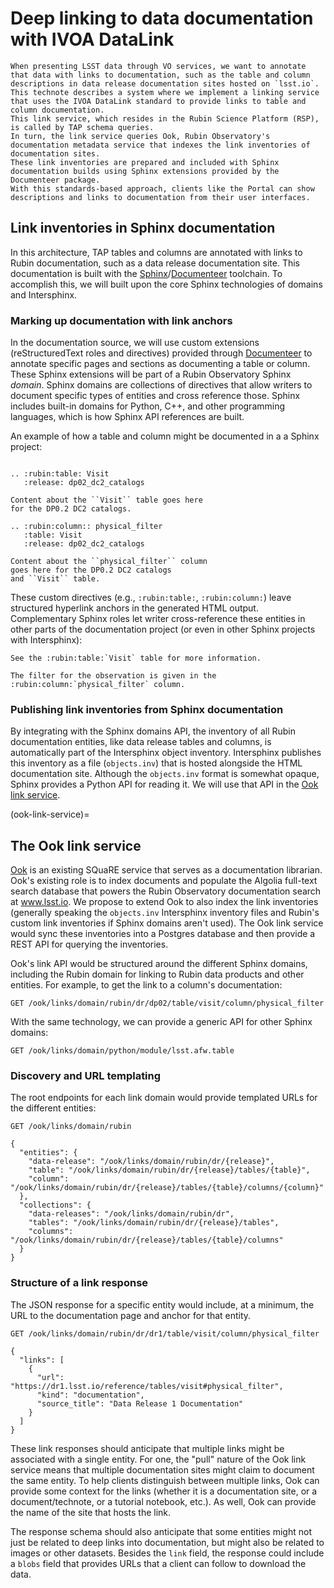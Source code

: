 # Deep linking to data documentation with IVOA DataLink

```{abstract}
When presenting LSST data through VO services, we want to annotate that data with links to documentation, such as the table and column descriptions in data release documentation sites hosted on `lsst.io`.
This technote describes a system where we implement a linking service that uses the IVOA DataLink standard to provide links to table and column documentation.
This link service, which resides in the Rubin Science Platform (RSP), is called by TAP schema queries.
In turn, the link service queries Ook, Rubin Observatory's documentation metadata service that indexes the link inventories of documentation sites.
These link inventories are prepared and included with Sphinx documentation builds using Sphinx extensions provided by the Documenteer package.
With this standards-based approach, clients like the Portal can show descriptions and links to documentation from their user interfaces.
```

## Link inventories in Sphinx documentation

In this architecture, TAP tables and columns are annotated with links to Rubin documentation, such as a data release documentation site.
This documentation is built with the [Sphinx][Sphinx]/[Documenteer][Documenteer] toolchain.
To accomplish this, we will built upon the core Sphinx technologies of domains and Intersphinx.

### Marking up documentation with link anchors

In the documentation source, we will use custom extensions (reStructuredText roles and directives) provided through [Documenteer][Documenteer] to annotate specific pages and sections as documenting a table or column.
These Sphinx extensions will be part of a Rubin Observatory Sphinx *domain*.
Sphinx domains are collections of directives that allow writers to document specific types of entities and cross reference those.
Sphinx includes built-in domains for Python, C++, and other programming languages, which is how Sphinx API references are built.

An example of how a table and column might be documented in a a Sphinx project:

```{code-block} rst

.. :rubin:table: Visit
   :release: dp02_dc2_catalogs

Content about the ``Visit`` table goes here
for the DP0.2 DC2 catalogs.

.. :rubin:column:: physical_filter
   :table: Visit
   :release: dp02_dc2_catalogs

Content about the ``physical_filter`` column
goes here for the DP0.2 DC2 catalogs
and ``Visit`` table.
```

These custom directives (e.g., `:rubin:table:`, `:rubin:column:`) leave structured hyperlink anchors in the generated HTML output.
Complementary Sphinx roles let writer cross-reference these entities in other parts of the documentation project (or even in other Sphinx projects with Intersphinx):

```{code-block} rst
See the :rubin:table:`Visit` table for more information.

The filter for the observation is given in the :rubin:column:`physical_filter` column.
```

### Publishing link inventories from Sphinx documentation

By integrating with the Sphinx domains API, the inventory of all Rubin documentation entities, like data release tables and columns, is automatically part of the Intersphinx object inventory.
Intersphinx publishes this inventory as a file (`objects.inv`) that is hosted alongside the HTML documentation site.
Although the `objects.inv` format is somewhat opaque, Sphinx provides a Python API for reading it.
We will use that API in the [Ook link service](#ook-link-service).

(ook-link-service)=
## The Ook link service

[Ook][Ook] is an existing SQuaRE service that serves as a documentation librarian.
Ook's existing role is to index documents and populate the Algolia full-text search database that powers the Rubin Observatory documentation search at www.lsst.io.
We propose to extend Ook to also index the link inventories (generally speaking the `objects.inv` Intersphinx inventory files and Rubin's custom link inventories if Sphinx domains aren't used).
The Ook link service would sync these inventories into a Postgres database and then provide a REST API for querying the inventories.

Ook's link API would be structured around the different Sphinx domains, including the Rubin domain for linking to Rubin data products and other entities.
For example, to get the link to a column's documentation:

```{code-block}
GET /ook/links/domain/rubin/dr/dp02/table/visit/column/physical_filter
```

With the same technology, we can provide a generic API for other Sphinx domains:

```{code-block}
GET /ook/links/domain/python/module/lsst.afw.table
```

### Discovery and URL templating

The root endpoints for each link domain would provide templated URLs for the different entities:

```{code-block}
GET /ook/links/domain/rubin
```

```{code-block} json
{
  "entities": {
    "data-release": "/ook/links/domain/rubin/dr/{release}",
    "table": "/ook/links/domain/rubin/dr/{release}/tables/{table}",
    "column": "/ook/links/domain/rubin/dr/{release}/tables/{table}/columns/{column}"
  },
  "collections": {
    "data-releases": "/ook/links/domain/rubin/dr",
    "tables": "/ook/links/domain/rubin/dr/{release}/tables",
    "columns": "/ook/links/domain/rubin/dr/{release}/tables/{table}/columns"
  }
}
```

### Structure of a link response

The JSON response for a specific entity would include, at a minimum, the URL to the documentation page and anchor for that entity.

```{code-block}
GET /ook/links/domain/rubin/dr/dr1/table/visit/column/physical_filter
```

```{code-block} json
{
  "links": [
    {
      "url": "https://dr1.lsst.io/reference/tables/visit#physical_filter",
      "kind": "documentation",
      "source_title": "Data Release 1 Documentation"
    }
  ]
}
```

These link responses should anticipate that multiple links might be associated with a single entity.
For one, the "pull" nature of the Ook link service means that multiple documentation sites might claim to document the same entity.
To help clients distinguish between multiple links, Ook can provide some context for the links (whether it is a documentation site, or a document/technote, or a tutorial notebook, etc.).
As well, Ook can provide the name of the site that hosts the link.

The response schema should also anticipate that some entities might not just be related to deep links into documentation, but might also be related to images or other datasets.
Besides the `link` field, the response could include a `blobs` field that provides URLs that a client can follow to download the data.


[Sphinx]: https://www.sphinx-doc.org/
[Documenteer]: https://documenteer.lsst.io/
[Intersphinx]: https://www.sphinx-doc.org/en/master/usage/extensions/intersphinx.html
[Ook]: https://github.com/lsst-sqre/ook
